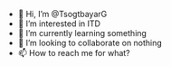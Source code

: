 - 👋 Hi, I’m @TsogtbayarG
- 👀 I’m interested in ITD
- 🌱 I’m currently learning something
- 💞️ I’m looking to collaborate on nothing
- 📫 How to reach me for what?

<!---
TsogtbayarG/TsogtbayarG is a ✨ special ✨ repository because its `README.md` (this file) appears on your GitHub profile.
You can click the Preview link to take a look at your changes.
--->
